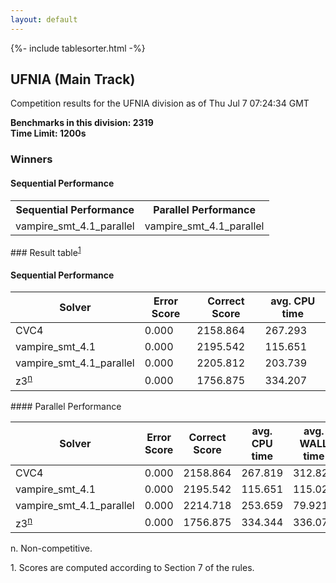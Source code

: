 ```yaml
---
layout: default
---
```

{%- include tablesorter.html -%}

##  UFNIA (Main Track)

Competition results for the UFNIA division as of Thu Jul 7 07:24:34 GMT

**Benchmarks in this division: 2319**
<br/>
**Time Limit: 1200s**


### Winners
#### Sequential Performance
<table>
<tr>
<th class="center">Sequential Performance</th>
<th class="center">Parallel Performance</th>
</tr>
<tr class="center">
<td>vampire_smt_4.1_parallel</td>
<td>vampire_smt_4.1_parallel</td>
</tr>
</table>
### Result table<sup><a href="#fn1">1</a></sup>
 




#### Sequential Performance
<table id="sequential" class="result sorted">
<thead>
<tr>
<th class="center">Solver</th>
<th class="center">Error Score</th>
<th class="center">Correct Score</th>
<th class="center">avg. CPU time </th>
</tr>
</thead>
<tr>
<td>CVC4</td>
<td class="right">0.000</td>
<td class="right">2158.864</td>
<td class="right">267.293</td>
</tr>
<tr>
<td>vampire_smt_4.1</td>
<td class="right">0.000</td>
<td class="right">2195.542</td>
<td class="right">115.651</td>
</tr>
<tr>
<td>vampire_smt_4.1_parallel</td>
<td class="right">0.000</td>
<td class="right">2205.812</td>
<td class="right">203.739</td>
</tr>
<tr>
<td>z3<SUP><a href="#fn">n</a></SUP>
</td>
<td class="right">0.000</td>
<td class="right">1756.875</td>
<td class="right">334.207</td>
</tr>

</table>
#### Parallel Performance
<table id="parallel" class="result sorted">
<thead>
<tr>
<th class="center">Solver</th><th class="center">Error Score</th>
<th class="center">Correct Score</th>
<th class="center">avg. CPU time </th>
<th class="center">avg. WALL time </th>

<th class="center">Unsolved</th>
</tr>
</thead>
<tr>
<td>CVC4</td>
<td class="right">0.000</td>
<td class="right">2158.864</td>
<td class="right">267.819</td>
<td class="right">312.827</td>
<td class="right">97</td>
</tr>
<tr>
<td>vampire_smt_4.1</td>
<td class="right">0.000</td>
<td class="right">2195.542</td>
<td class="right">115.651</td>
<td class="right">115.027</td>
<td class="right">57</td>
</tr>
<tr>
<td>vampire_smt_4.1_parallel</td>
<td class="right">0.000</td>
<td class="right">2214.718</td>
<td class="right">253.659</td>
<td class="right">79.921</td>
<td class="right">46</td>
</tr>
<tr>
<td>z3<SUP><a href="#fn">n</a></SUP>
</td>
<td class="right">0.000</td>
<td class="right">1756.875</td>
<td class="right">334.344</td>
<td class="right">336.079</td>
<td class="right">235</td>
</tr>
</table>
<span id="fn"> n. Non-competitive.</span>

<span id="fn1"> 1. Scores are computed according to Section 7 of the rules.</span>


